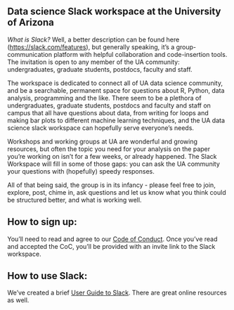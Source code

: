## Data science Slack workspace at the University of Arizona

_What is Slack?_ Well, a better description can be found here (https://slack.com/features), but generally speaking, it’s a group-communication platform with helpful collaboration and code-insertion tools. The invitation is open to any member of the UA community: undergraduates, graduate students, postdocs, faculty and staff.

The workspace is dedicated to connect all of UA data science community, and be a searchable, permanent space for questions about R, Python, data analysis, programming and the like. There seem to be a plethora of undergraduates, graduate students, postdocs and faculty and staff on campus that all have questions about data, from writing for loops and making bar plots to different machine learning techniques, and the UA data science slack workspace can hopefully serve everyone’s needs.

Workshops and working groups at UA are wonderful and growing resources, but often the topic you need for your analysis on the paper you’re working on isn’t for a few weeks, or already happened. The Slack Workspace will fill in some of those gaps: you can ask the UA community your questions with (hopefully) speedy responses.

All of that being said, the group is in its infancy - please feel free to join, explore, post, chime in, ask questions and let us know what you think could be structured better, and what is working well.

## How to sign up:
You’ll need to read and agree to our [Code of Conduct](https://goo.gl/forms/zli3XS9jb9c3MAdq2). Once you’ve read and accepted the CoC, you’ll be provided with an invite link to the Slack workspace.

## How to use Slack:
We’ve created a brief [User Guide to Slack](user-guide). There are great online resources as well.